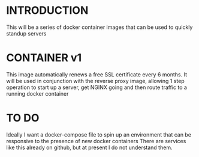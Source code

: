 # INTRODUCTION

This will be a series of docker container images 
that can be used to quickly standup servers 


# CONTAINER v1
This image automatically renews a free SSL certificate every 6 months.
It will be used in conjunction with the reverse proxy image, allowing
1 step operation to start up a server, get NGINX going and then route 
traffic to a running docker container


# TO DO
Ideally I want a docker-compose file to spin up an environment
that can be responsive to the presence of new docker containers
There are services like this already on github, but at present 
I do not understand them.

